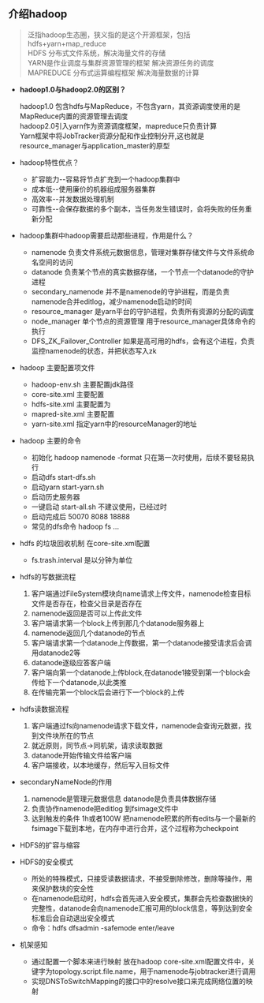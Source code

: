 ## 介绍hadoop
  > 泛指hadoop生态圈，狭义指的是这个开源框架，包括hdfs+yarn+map_reduce  
  > HDFS 分布式文件系统，解决海量文件的存储  
  > YARN是作业调度与集群资源管理的框架 解决资源任务的调度  
  > MAPREDUCE 分布式运算编程框架 解决海量数据的计算  
  - **hadoop1.0与hadoop2.0的区别？**

     hadoop1.0 包含hdfs与MapReduce，不包含yarn，其资源调度使用的是MapReduce内置的资源管理去调度  
     hadoop2.0引入yarn作为资源调度框架，mapreduce只负责计算  
     Yarn框架中将JobTracker资源分配和作业控制分开,这也就是resource_manager与application_master的原型  
     
  - hadoop特性优点？
    - 扩容能力--容易将节点扩充到一个hadoop集群中
    - 成本低--使用廉价的机器组成服务器集群
    - 高效率--并发数据处理机制
    - 可靠性--会保存数据的多个副本，当任务发生错误时，会将失败的任务重新分配
  - hadoop集群中hadoop需要启动那些进程，作用是什么？
    - namenode 负责文件系统元数据信息，管理对集群存储文件与文件系统命名空间的访问
    - datanode  负责某个节点的真实数据存储，一个节点一个datanode的守护进程
    - secondary_namenode  并不是namenode的守护进程，而是负责namenode合并editlog，减少namenode启动的时间
    - resource_manager 是yarn平台的守护进程，负责所有资源的分配的调度
    - node_manager 单个节点的资源管理 用于resource_manager具体命令的执行
    - DFS_ZK_Failover_Controller 如果是高可用的hdfs，会有这个进程，负责监控namenode的状态，并把状态写入zk
  - hadoop 主要配置项文件
    - hadoop-env.sh  主要配置jdk路径
    - core-site.xml  主要配置
    - hdfs-site.xml  主要配置为
    - mapred-site.xml  主要配置
    - yarn-site.xml  指定yarn中的resourceManager的地址
  - hadoop 主要的命令
    - 初始化 hadoop namenode -format  只在第一次时使用，后续不要轻易执行
    - 启动dfs start-dfs.sh
    - 启动yarn start-yarn.sh
    - 启动历史服务器 
    - 一键启动  start-all.sh 不建议使用，已经过时
    - 启动完成后 50070 8088 18888
    - 常见的dfs命令  hadoop fs ...
  - hdfs 的垃圾回收机制 在core-site.xml配置
    - fs.trash.interval 是以分钟为单位
  - hdfs的写数据流程
    1. 客户端通过FileSystem模块向name请求上传文件，namenode检查目标文件是否存在，检查父目录是否存在
    2. namenode返回是否可以上传此文件
    3. 客户端请求第一个block上传到那几个datanode服务器上
    4. namenode返回几个datanode的节点
    5. 客户端请求第一个datanode上传数据，第一个datanode接受请求后会调用datanode2等
    6. datanode逐级应答客户端
    7. 客户端向第一个datanode上传block,在datanode1接受到第一个block会传给下一个datanode,以此类推
    8. 在传输完第一个block后会进行下一个block的上传
  - hdfs读数据流程
    1. 客户端通过fs向namenode请求下载文件，namenode会查询元数据，找到文件块所在的节点
    2. 就近原则，同节点->同机架，请求读取数据
    3. datanode开始传输文件给客户端
    4. 客户端接收，以本地缓存，然后写入目标文件
  - secondaryNameNode的作用
    1. namenode是管理元数据信息 datanode是负责具体数据存储
    2. 负责协作namenode把editlog 到fsimage文件中
    3. 达到触发的条件  1h或者100W 把namenode积累的所有edits与一个最新的fsimage下载到本地，在内存中进行合并，这个过程称为checkpoint
  - HDFS的扩容与缩容
  - HDFS的安全模式
    - 所处的特殊模式，只接受读数据请求，不接受删除修改，删除等操作，用来保护数块的安全性
    - 在namenode启动时，hdfs会首先进入安全模式，集群会先检查数据快的完整性，datanode会向namenode汇报可用的block信息，等到达到安全标准后会自动退出安全模式
    - 命令：hdfs dfsadmin -safemode enter/leave
  - 机架感知
    - 通过配置一个脚本来进行映射  放在hadoop core-site.xml配置文件中，关键字为topology.script.file.name，用于namenode与jobtracker进行调用
    - 实现DNSToSwitchMapping的接口中的resolve接口来完成网络位置的映射